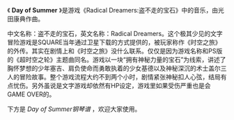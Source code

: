 

《 **Day of Summer** 》是游戏《Radical Dreamers:盗不走的宝石》中的音乐，由光田康典作曲。

  

中文名称：盗不走的宝石，英文名称：Radical
Dreamers。这个极其少见的文字冒险游戏是SQUARE当年通过卫星下载的方式提供的，被玩家称作《时空之旅》的外传。其实在剧情上和《时空之旅》没什么联系。仅仅是因为游戏名称和PS版的《超时空之轮》主题曲同名。游戏以一块“拥有神秘力量的宝石”为线索，讲述了胸怀梦想的少年塞吉、肩负使命而勇敢执着的少女基德以及神秘深沉的术士盖尔三人的冒险故事。整个游戏流程大约不到两个小时，剧情紧张神秘扣人心弦，结局有点忧伤。另外虽说是文字游戏却依然有HP设定，游戏里如果受伤严重也是会GAME
OVER的。

  

下方是 _Day of Summer钢琴谱_ ，欢迎大家使用。

